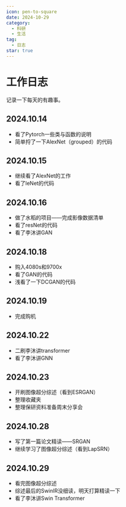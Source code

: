 ```yaml
---
icon: pen-to-square
date: 2024-10-29
category:
  - 科研
  - 生活
tag:
  - 日志
star: true
---
```

# 工作日志

记录一下每天的有趣事。

<!-- more -->

## 2024.10.14

- 看了Pytorch一些类与函数的说明
- 简单捋了一下AlexNet（grouped）的代码

## 2024.10.15

- 继续看了AlexNet的工作
- 看了leNet的代码

## 2024.10.16

- 做了水稻的项目——完成影像数据清单
- 看了resNet的代码
- 看了李沐讲GAN

## 2024.10.18

- 购入4080s和9700x
- 看了GAN的代码
- 浅看了一下DCGAN的代码

## 2024.10.19

- 完成购机

## 2024.10.22

- 二刷李沐讲transformer
- 看了李沐讲GNN

## 2024.10.23

- 开刷图像超分综述（看到ESRGAN）
- 整理收藏夹
- 整理保研资料准备周末分享会

## 2024.10.28

- 写了第一篇论文精读——SRGAN
- 继续学习了图像超分综述（看到LapSRN）

## 2024.10.29

- 看完图像超分综述
- 综述最后的SwinIR没细读，明天打算精读一下
- 看了李沐讲Swin Transformer
